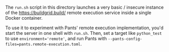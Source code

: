 The `run.sh` script in this directory launches a very basic / insecure instance of the https://buildgrid.build/ remote execution service inside a single Docker container.

To use it to experiment with Pants' remote execution implementation, you'd start the server in one shell with `run.sh`. Then, set a target like `python_test` to use `environment='remote'`, and run Pants with `--pants-config-files=pants.remote-execution.toml`.
